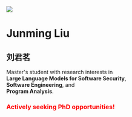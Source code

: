 <img src="{{ site.baseurl }}/images/pics/my.jpg">

<h1>Junming Liu</h1>
<h2>刘君茗</h2>

<!-- <p>Hi, my name is Junming Liu (刘君茗). I am currently a Master's student in <a href="https://www.zju.edu.cn/" target="_blank">Zhejiang University</a>, with the supervision of <a href="https://person.zju.edu.cn/wangweihai" target="_blank">Prof. Wenhai Wang</a>.</p> -->

<p>Master's student with research interests in <br><strong>Large Language Models for Software Security</strong>, <br><strong>Software Engineering</strong>, and <br><strong>Program Analysis</strong>.</p>

<h3><span style="color: red;">Actively seeking PhD opportunities!</span></h3>


<!-- # About Me

Hi, my name is Junming Liu (刘君茗). I am currently a Master's student in [Zhejiang University][Zhejiang University], with the supervision of [Prof. Wenhai Wang][Prof. Wenhai Wang]. 

My research interests lie primarily in the fields of **Large Language Models for Software Security**, **Software Engineering** and **Program Analysis**.

<span style="color: red;">I am looking for PhD positions!</span>

[Zhejiang University]: https://www.zju.edu.cn/
[Prof. Wenhai Wang]: https://person.zju.edu.cn/wangweihai -->
